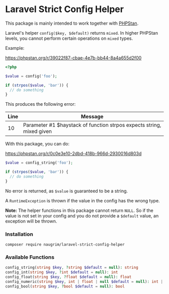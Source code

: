 # Laravel Strict Config Helper

This package is mainly intended to work together with [PHPStan](https://phpstan.org/).

Laravel's helper `config($key, $default)` returns `mixed`. In higher PHPStan levels, you cannot perform
certain operations on `mixed` types. 

Example: 

https://phpstan.org/r/39022f87-cbae-4e7b-bb44-8a4a655d2f00

```php
<?php 

$value = config('foo');

if (strpos($value, 'bar')) {
  // do something	
}
```

This produces the following error:

| Line | Message                                                               |
|------|-----------------------------------------------------------------------|
| 10   | Parameter #1 $haystack of function strpos expects string, mixed given |

With this package, you can do:

https://phpstan.org/r/0c0e3e10-2dbd-418b-966d-2930016d803d

```php
$value = config_string('foo');

if (strpos($value, 'bar')) {
  // do something	
}
```

No error is returned, as `$value` is guaranteed to be a string.

A `RuntimeException` is thrown if the value in the config has the wrong type.

**Note:** The helper functions in this package cannot return `NULL`. So if the value is not set in your
config and you do not provide a `$default` value, an exception will be thrown.

### Installation

```shell
composer require naugrim/laravel-strict-config-helper
```

### Available Functions

```php
config_string(string $key, ?string $default = null): string
config_int(string $key, ?int $default = null): int
config_float(string $key, ?float $default = null): float
config_numeric(string $key, int | float | null $default = null): int | float
config_bool(string $key, ?bool $default = null): bool
```
